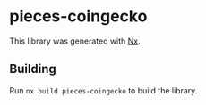 # pieces-coingecko

This library was generated with [Nx](https://nx.dev).

## Building

Run `nx build pieces-coingecko` to build the library.
